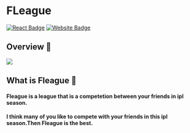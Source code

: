 # FLeague 
[![React Badge](http://img.shields.io/badge/Made%20With-React-blue?style=for-the-badge&logo=react)](https://reactjs.org/)
[![Website Badge](https://img.shields.io/badge/Visit-Now-green?style=for-the-badge&logo=vercel)]()

## Overview 👀

![](./src/overview.png)

## What is Fleague 🤔

#### Fleague is a league that is a competetion between your friends in ipl season.

#### I think many of you like to compete with your friends in this ipl season.Then Fleague is the best.
